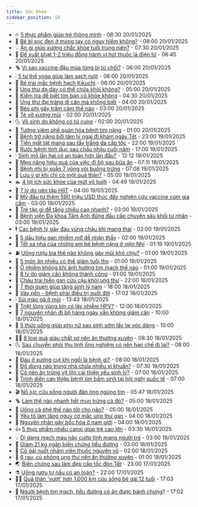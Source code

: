 ```yaml
---
title: Sức khỏe
sidebar_position: 10
---
```


<!-- vnexpress-suc-khoe:START -->
- 🔥 [5 thực phẩm giúp trẻ thông minh](https://vnexpress.net/5-thuc-pham-giup-tre-thong-minh-4841102.html) - 08:30 20/01/2025
- 🥰 [Bé bị sọc đen ở móng tay có nguy hiểm không?](https://vnexpress.net/be-bi-soc-den-o-mong-tay-co-nguy-hiem-khong-4841060.html) - 08:00 20/01/2025
- 💡 [Ăn gì giúp xương chắc khỏe tuổi trung niên?](https://vnexpress.net/an-gi-giup-xuong-chac-khoe-tuoi-trung-nien-4841036.html) - 07:30 20/01/2025
- 🤗 [Đề xuất phạt 1-2 triệu đồng hành vi hút thuốc lá điện tử](https://vnexpress.net/de-xuat-phat-1-2-trieu-dong-hanh-vi-hut-thuoc-la-dien-tu-4841061.html) - 06:45 20/01/2025
- 🪜 [Vì sao vaccine đậu mùa từng bị từ chối?](https://vnexpress.net/vi-sao-vaccine-dau-mua-tung-bi-tu-choi-4841033.html) - 06:00 20/01/2025
- 🕯 [5 tư thế yoga giúp làm sạch ruột](https://vnexpress.net/5-tu-the-yoga-giup-lam-sach-ruot-4841010.html) - 06:00 20/01/2025
- 🤭 [Bé trai mắc bệnh hạch Kikuchi](https://vnexpress.net/be-trai-mac-benh-hach-kikuchi-4840997.html) - 06:00 20/01/2025
- 👀 [Ung thư dạ dày có thể chữa khỏi không?](https://vnexpress.net/ung-thu-da-day-co-the-chua-khoi-khong-4840950.html) - 05:00 20/01/2025
- 🌋 [Kiểm tra để biết tim bạn có khỏe không](https://vnexpress.net/kiem-tra-de-biet-tim-ban-co-khoe-khong-4840963.html) - 04:30 20/01/2025
- 🫶 [Ung thư đại tràng di căn mà không biết](https://vnexpress.net/ung-thu-dai-trang-di-can-ma-khong-biet-4840928.html) - 04:00 20/01/2025
- 🦆 [Béo phì gây trầm cảm thế nào](https://vnexpress.net/beo-phi-gay-tram-cam-the-nao-4840921.html) - 03:00 20/01/2025
- 🚀 [Té vỡ xương mũi](https://vnexpress.net/te-vo-xuong-mui-4840911.html) - 02:00 20/01/2025
- 🌜 [Vô sinh do không có tử cung](https://vnexpress.net/vo-sinh-do-khong-co-tu-cung-4840896.html) - 02:00 20/01/2025
- 🧰 [Tưởng viêm phế quản hóa bệnh tim nặng](https://vnexpress.net/tuong-viem-phe-quan-hoa-benh-tim-nang-4840440.html) - 01:00 20/01/2025
- 💫 [Bệnh trở nặng bởi tâm lý ngại đi khám ngày Tết](https://vnexpress.net/benh-tro-nang-boi-tam-ly-ngai-di-kham-ngay-tet-4836071.html) - 23:00 19/01/2025
- 🌝 [Tiền mất tật mang sau tẩy trắng da cấp tốc](https://vnexpress.net/tien-mat-tat-mang-sau-tay-trang-da-cap-toc-4840418.html) - 22:00 19/01/2025
- 🗽 [Rước bệnh tình dục sau chầu nhậu cuối năm](https://vnexpress.net/ruoc-benh-tinh-duc-sau-chau-nhau-cuoi-nam-4837510.html) - 17:00 19/01/2025
- 🕯 [Sinh mổ lần hai có an toàn hơn lần đầu?](https://vnexpress.net/sinh-mo-lan-hai-co-an-toan-hon-lan-dau-4838619.html) - 12:12 19/01/2025
- 🦅 [Mẹo nâng hiệu quả của việc đi bộ sau bữa ăn](https://vnexpress.net/meo-nang-hieu-qua-cua-viec-di-bo-sau-bua-an-4840096.html) - 07:11 19/01/2025
- 🦆 [Bệnh nhi bị xoắn 7 vòng vòi buồng trứng](https://vnexpress.net/benh-nhi-bi-xoan-7-vong-voi-buong-trung-4840734.html) - 07:08 19/01/2025
- 🎊 [Lưu ý gì khi chỉ có một quả thận?](https://vnexpress.net/luu-y-gi-khi-chi-co-mot-qua-than-4839335.html) - 05:00 19/01/2025
- 🏊 [4 lợi ích sức khỏe của mứt vỏ bưởi](https://vnexpress.net/4-loi-ich-suc-khoe-cua-mut-vo-buoi-4840083.html) - 04:49 19/01/2025
- 📝 [7 lý do nên tập HIIT](https://vnexpress.net/7-ly-do-nen-tap-hiit-4840618.html) - 04:00 19/01/2025
- 💯 [Mỹ đầu tư thêm 590 triệu USD thúc đẩy nghiên cứu vaccine cúm gia cầm](https://vnexpress.net/my-dau-tu-them-590-trieu-usd-thuc-day-nghien-cuu-vaccine-cum-gia-cam-4840632.html) - 03:00 19/01/2025
- 🌊 [Trẻ tập gì để tăng chiều cao nhanh?](https://vnexpress.net/tre-tap-gi-de-tang-chieu-cao-nhanh-4840620.html) - 03:00 19/01/2025
- 🚀 [Bệnh viện Đa khoa Tâm Anh đứng đầu cấp chuyên sâu khối tư nhân](https://vnexpress.net/benh-vien-da-khoa-tam-anh-dung-dau-cap-chuyen-sau-khoi-tu-nhan-4840580.html) - 03:00 19/01/2025
- 🕴 [Các bệnh lý gây đau vùng chậu khi mang thai](https://vnexpress.net/cac-benh-ly-gay-dau-vung-chau-khi-mang-thai-4840621.html) - 02:00 19/01/2025
- 🗽 [5 dấu hiệu gan nhiễm mỡ dễ nhận thấy](https://vnexpress.net/5-dau-hieu-gan-nhiem-mo-de-nhan-thay-4840571.html) - 02:00 19/01/2025
- 🎡 [Tết xa nhà của những em bé bệnh nặng ở viện Nhi](https://vnexpress.net/tet-xa-nha-cua-nhung-em-be-benh-nang-o-vien-nhi-4840584.html) - 01:19 19/01/2025
- ⛽️ [Uống rượu bia thế nào không gây mùi khó chịu?](https://vnexpress.net/uong-ruou-bia-the-nao-khong-gay-mui-kho-chiu-4840608.html) - 01:00 19/01/2025
- 🦆 [5 món ăn nhiều có thể giảm tuổi thọ](https://vnexpress.net/5-mon-an-nhieu-co-the-giam-tuoi-tho-4840570.html) - 01:00 19/01/2025
- 🤩 [Ô nhiễm không khí ảnh hưởng tim mạch thế nào](https://vnexpress.net/o-nhiem-khong-khi-anh-huong-tim-mach-the-nao-4840480.html) - 01:00 19/01/2025
- 🦒 [8 lý do giảm cân không thành công](https://vnexpress.net/8-ly-do-giam-can-khong-thanh-cong-4836362.html) - 01:00 19/01/2025
- 💫 [Cháu trai hiến gan cứu cậu khỏi ung thư](https://vnexpress.net/chau-trai-hien-gan-cuu-cau-khoi-ung-thu-4840284.html) - 22:00 18/01/2025
- 🐘 [7 thói quen giúp tăng sinh lý nam](https://vnexpress.net/7-thoi-quen-giup-tang-sinh-ly-nam-4836692.html) - 18:00 18/01/2025
- 🚀 [Vảy nến - bệnh phải điều trị suốt đời](https://vnexpress.net/vay-nen-benh-phai-dieu-tri-suot-doi-4840490.html) - 17:02 18/01/2025
- 🕯 [Sùi mào gà ở mũi](https://vnexpress.net/sui-mao-ga-o-mui-4840060.html) - 13:43 18/01/2025
- 🦏 [Triệt lông vùng kín có lây nhiễm HPV?](https://vnexpress.net/triet-long-vung-kin-co-lay-nhiem-hpv-4840462.html) - 12:00 18/01/2025
- 🦄 [7 nguyên nhân đi bộ hàng ngày vẫn không giảm cân](https://vnexpress.net/7-nguyen-nhan-di-bo-hang-ngay-van-khong-giam-can-4840095.html) - 10:00 18/01/2025
- 🦒 [5 thức uống giúp phụ nữ sau sinh sớm lấy lại vóc dáng](https://vnexpress.net/5-thuc-uong-giup-phu-nu-sau-sinh-som-lay-lai-voc-dang-4840532.html) - 10:00 18/01/2025
- 👨‍🏫 [8 loại quả giàu chất xơ nên ăn thường xuyên](https://vnexpress.net/8-loai-qua-giau-chat-xo-nen-an-thuong-xuyen-4840460.html) - 08:30 18/01/2025
- 🌜 [Sau chuyển phôi thụ tinh ống nghiệm có nên hạn chế đi lại?](https://vnexpress.net/sau-chuyen-phoi-thu-tinh-ong-nghiem-co-nen-han-che-di-lai-4840527.html) - 08:00 18/01/2025
- 🚀 [Đau ở xương cụt khi ngồi là bệnh gì?](https://vnexpress.net/dau-o-xuong-cut-khi-ngoi-la-benh-gi-4840505.html) - 08:00 18/01/2025
- 💃 [Đồ dùng nào trong nhà chứa nhiều vi khuẩn?](https://vnexpress.net/do-dung-nao-trong-nha-chua-nhieu-vi-khuan-4840469.html) - 07:30 18/01/2025
- 💯 [Có nên ăn trứng vịt lộn cải thiện yếu sinh lý?](https://vnexpress.net/co-nen-an-trung-vit-lon-cai-thien-yeu-sinh-ly-4840073.html) - 07:00 18/01/2025
- 🤔 [Trình diễn can thiệp bệnh tim bẩm sinh tại hội nghị quốc tế](https://vnexpress.net/trinh-dien-can-thiep-benh-tim-bam-sinh-tai-hoi-nghi-quoc-te-4840522.html) - 07:00 18/01/2025
- 🎬 [Nỗ lực cứu sống người đàn ông ngừng tim](https://vnexpress.net/no-luc-cuu-song-nguoi-dan-ong-ngung-tim-4840356.html) - 05:47 18/01/2025
- 🪜 [Làm thế nào nhanh hết mụn trứng cá đỏ?](https://vnexpress.net/lam-the-nao-nhanh-het-mun-trung-ca-do-4840475.html) - 05:00 18/01/2025
- 🦣 [Uống cà phê thế nào tốt cho não?](https://vnexpress.net/uong-ca-phe-the-nao-tot-cho-nao-4840443.html) - 05:00 18/01/2025
- 🧐 [Yếu tố làm tăng nguy cơ mắc ung thư gan](https://vnexpress.net/yeu-to-lam-tang-nguy-co-mac-ung-thu-gan-4840459.html) - 04:00 18/01/2025
- 🤡 [Nguyên nhân gây bốc hỏa ở nam giới](https://vnexpress.net/nguyen-nhan-gay-boc-hoa-o-nam-gioi-4840452.html) - 04:00 18/01/2025
- 👍 [5 thực phẩm nhiều canxi giúp trẻ cao lớn](https://vnexpress.net/5-thuc-pham-nhieu-canxi-giup-tre-cao-lon-4840431.html) - 03:30 18/01/2025
- 💡 [Dị dạng mạch máu não cướp tính mạng người trẻ](https://vnexpress.net/di-dang-mach-mau-nao-cuop-tinh-mang-nguoi-tre-4840302.html) - 03:00 18/01/2025
- 💯 [Giảm 21 kg ngăn biến chứng tiểu đường](https://vnexpress.net/giam-21-kg-ngan-bien-chung-tieu-duong-4840424.html) - 03:00 18/01/2025
- 🧠 [Cô gái nuốt nhầm viên thuốc nguyên vỏ](https://vnexpress.net/co-gai-nuot-nham-vien-thuoc-nguyen-vo-4840355.html) - 02:00 18/01/2025
- 🎡 [6 rau, củ phòng ung thư nên ăn thường xuyên](https://vnexpress.net/6-rau-cu-phong-ung-thu-nen-an-thuong-xuyen-4840403.html) - 01:00 18/01/2025
- 🌏 [Biến chứng sau làm đẹp cấp tốc đón Tết](https://vnexpress.net/bien-chung-sau-lam-dep-cap-toc-don-tet-4839825.html) - 23:00 17/01/2025
- ⚗️ [Uống rượu tự nấu có an toàn?](https://vnexpress.net/uong-ruou-tu-nau-co-an-toan-4839659.html) - 22:00 17/01/2025
- 👨‍🏫 [Quả thận &#39;vượt&#39; hơn 1.000 km cứu sống bé gái 12 tuổi](https://vnexpress.net/qua-than-vuot-hon-1-000-km-cuu-song-be-gai-12-tuoi-4840346.html) - 17:03 17/01/2025
- 🤖 [Người bệnh tim mạch, tiểu đường có ăn được bánh chưng?](https://vnexpress.net/nguoi-benh-tim-mach-tieu-duong-co-an-duoc-banh-chung-4839425.html) - 17:02 17/01/2025<!-- vnexpress-suc-khoe:END -->
